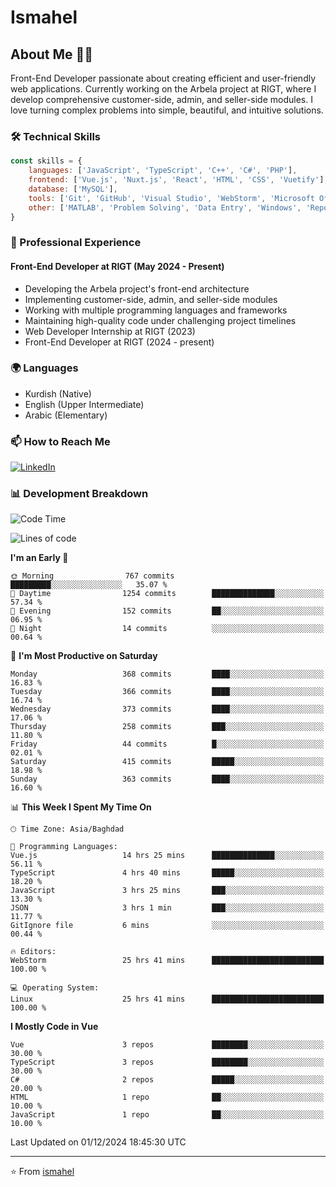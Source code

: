# Ismahel

## About Me 👨‍💻
Front-End Developer passionate about creating efficient and user-friendly web applications. Currently working on the Arbela project at RIGT, where I develop comprehensive customer-side, admin, and seller-side modules. I love turning complex problems into simple, beautiful, and intuitive solutions.

### 🛠️ Technical Skills
```javascript
const skills = {
    languages: ['JavaScript', 'TypeScript', 'C++', 'C#', 'PHP'],
    frontend: ['Vue.js', 'Nuxt.js', 'React', 'HTML', 'CSS', 'Vuetify'],
    database: ['MySQL'],
    tools: ['Git', 'GitHub', 'Visual Studio', 'WebStorm', 'Microsoft Office'],
    other: ['MATLAB', 'Problem Solving', 'Data Entry', 'Windows', 'Reporting']
}
```

### 💼 Professional Experience
#### Front-End Developer at RIGT (May 2024 - Present)
- Developing the Arbela project's front-end architecture
- Implementing customer-side, admin, and seller-side modules
- Working with multiple programming languages and frameworks
- Maintaining high-quality code under challenging project timelines
- Web Developer Internship at RIGT (2023)
- Front-End Developer at RIGT (2024 - present)

### 🌍 Languages
- Kurdish (Native)
- English (Upper Intermediate)
- Arabic (Elementary)

### 📫 How to Reach Me
[![LinkedIn](https://img.shields.io/badge/LinkedIn-0077B5?style=for-the-badge&logo=linkedin&logoColor=white)](https://linkedin.com/in/ismahel-zero-1053b4228)

### 📊 Development Breakdown
<!--START_SECTION:waka-->
![Code Time](http://img.shields.io/badge/Code%20Time-488%20hrs%207%20mins-blue)

![Lines of code](https://img.shields.io/badge/From%20Hello%20World%20I%27ve%20Written-4.4%20million%20lines%20of%20code-blue)

**I'm an Early 🐤** 

```text
🌞 Morning                767 commits         █████████░░░░░░░░░░░░░░░░   35.07 % 
🌆 Daytime                1254 commits        ██████████████░░░░░░░░░░░   57.34 % 
🌃 Evening                152 commits         ██░░░░░░░░░░░░░░░░░░░░░░░   06.95 % 
🌙 Night                  14 commits          ░░░░░░░░░░░░░░░░░░░░░░░░░   00.64 % 
```
📅 **I'm Most Productive on Saturday** 

```text
Monday                   368 commits         ████░░░░░░░░░░░░░░░░░░░░░   16.83 % 
Tuesday                  366 commits         ████░░░░░░░░░░░░░░░░░░░░░   16.74 % 
Wednesday                373 commits         ████░░░░░░░░░░░░░░░░░░░░░   17.06 % 
Thursday                 258 commits         ███░░░░░░░░░░░░░░░░░░░░░░   11.80 % 
Friday                   44 commits          █░░░░░░░░░░░░░░░░░░░░░░░░   02.01 % 
Saturday                 415 commits         █████░░░░░░░░░░░░░░░░░░░░   18.98 % 
Sunday                   363 commits         ████░░░░░░░░░░░░░░░░░░░░░   16.60 % 
```


📊 **This Week I Spent My Time On** 

```text
🕑︎ Time Zone: Asia/Baghdad

💬 Programming Languages: 
Vue.js                   14 hrs 25 mins      ██████████████░░░░░░░░░░░   56.11 % 
TypeScript               4 hrs 40 mins       █████░░░░░░░░░░░░░░░░░░░░   18.20 % 
JavaScript               3 hrs 25 mins       ███░░░░░░░░░░░░░░░░░░░░░░   13.30 % 
JSON                     3 hrs 1 min         ███░░░░░░░░░░░░░░░░░░░░░░   11.77 % 
GitIgnore file           6 mins              ░░░░░░░░░░░░░░░░░░░░░░░░░   00.44 % 

🔥 Editors: 
WebStorm                 25 hrs 41 mins      █████████████████████████   100.00 % 

💻 Operating System: 
Linux                    25 hrs 41 mins      █████████████████████████   100.00 % 
```

**I Mostly Code in Vue** 

```text
Vue                      3 repos             ████████░░░░░░░░░░░░░░░░░   30.00 % 
TypeScript               3 repos             ████████░░░░░░░░░░░░░░░░░   30.00 % 
C#                       2 repos             █████░░░░░░░░░░░░░░░░░░░░   20.00 % 
HTML                     1 repo              ██░░░░░░░░░░░░░░░░░░░░░░░   10.00 % 
JavaScript               1 repo              ██░░░░░░░░░░░░░░░░░░░░░░░   10.00 % 
```




 Last Updated on 01/12/2024 18:45:30 UTC
<!--END_SECTION:waka-->

---
⭐️ From [ismahel](https://github.com/ismahelZero)
